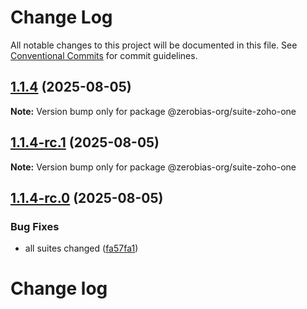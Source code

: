 # Change Log

All notable changes to this project will be documented in this file.
See [Conventional Commits](https://conventionalcommits.org) for commit guidelines.

## [1.1.4](https://github.com/zerobias-org/suite/compare/@zerobias-org/suite-zoho-one@1.1.4-rc.1...@zerobias-org/suite-zoho-one@1.1.4) (2025-08-05)

**Note:** Version bump only for package @zerobias-org/suite-zoho-one





## [1.1.4-rc.1](https://github.com/zerobias-org/suite/compare/@zerobias-org/suite-zoho-one@1.1.4-rc.0...@zerobias-org/suite-zoho-one@1.1.4-rc.1) (2025-08-05)

**Note:** Version bump only for package @zerobias-org/suite-zoho-one





## [1.1.4-rc.0](https://github.com/zerobias-org/suite/compare/@zerobias-org/suite-zoho-one@1.1.3...@zerobias-org/suite-zoho-one@1.1.4-rc.0) (2025-08-05)


### Bug Fixes

* all suites changed ([fa57fa1](https://github.com/zerobias-org/suite/commit/fa57fa1af7628003297df46b2d7740fe95bd2666))





# Change log

